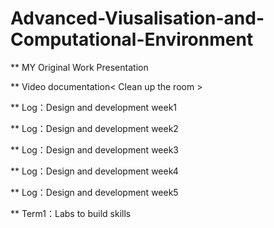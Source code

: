 # Advanced-Viusalisation-and-Computational-Environment
** MY Original Work Presentation

** Video documentation< Clean up the room >

** Log：Design and development week1

** Log：Design and development week2

** Log：Design and development week3

** Log：Design and development week4

** Log：Design and development week5

** Term1：Labs to build skills
